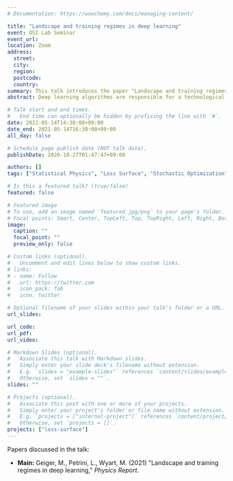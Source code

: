 ```yaml
---
# Documentation: https://wowchemy.com/docs/managing-content/

title: "Landscape and training regimes in deep learning"
event: OSI Lab Seminar
event_url:
location: Zoom
address:
  street:
  city:
  region:
  postcode:
  country:
summary: This talk introduces the paper "Landscape and training regimes in deep learning" (Geiger et al., 2021), accepted for publication in the Physics Report.
abstract: Deep learning algorithms are responsible for a technological revolution in a variety of tasks including image recognition or Go playing. Yet, why they work is not understood. Ultimately, they manage to classify data lying in high dimension – a feat generically impossible due to the geometry of high dimensional space and the associated curse of dimensionality. Understanding what kind of structure, symmetry or invariance makes data such as images learnable is a fundamental challenge. Other puzzles include that (i) learning corresponds to minimizing a loss in high dimension, which is in general not convex and could well get stuck bad minima. (ii) Deep learning predicting power increases with the number of fitting parameters, even in a regime where data are perfectly fitted. In this manuscript, we review recent results elucidating (i,ii) and the perspective they offer on the (still unexplained) curse of dimensionality paradox. We base our theoretical discussion on the (h,α) plane where h controls the number of parameters and α the scale of the output of the network at initialization, and provide new systematic measures of performance in that plane for two common image classification datasets. We argue that different learning regimes can be organized into a phase diagram. A line of critical points sharply delimits an under-parametrised phase from an over-parametrized one. In over-parametrized nets, learning can operate in two regimes separated by a smooth cross-over. At large initialization, it corresponds to a kernel method, whereas for small initializations features can be learnt, together with invariants in the data. We review the properties of these different phases, of the transition separating them and some open questions. Our treatment emphasizes analogies with physical systems, scaling arguments and the development of numerical observables to quantitatively test these results empirically. Practical implications are also discussed, including the benefit of averaging nets with distinct initial weights, or the choice of parameters (h,α) optimizing performance.

# Talk start and end times.
#   End time can optionally be hidden by prefixing the line with `#`.
date: 2021-05-14T14:30:00+09:00
date_end: 2021-05-14T16:30:00+09:00
all_day: false

# Schedule page publish date (NOT talk date).
publishDate: 2020-10-27T01:47:47+09:00

authors: []
tags: ["Statistical Physics", "Loss Surface", "Stochastic Optimization"]

# Is this a featured talk? (true/false)
featured: false

# Featured image
# To use, add an image named `featured.jpg/png` to your page's folder. 
# Focal points: Smart, Center, TopLeft, Top, TopRight, Left, Right, BottomLeft, Bottom, BottomRight.
image:
  caption: ""
  focal_point: ""
  preview_only: false

# Custom links (optional).
#   Uncomment and edit lines below to show custom links.
# links:
# - name: Follow
#   url: https://twitter.com
#   icon_pack: fab
#   icon: twitter

# Optional filename of your slides within your talk's folder or a URL.
url_slides:

url_code:
url_pdf:
url_video:

# Markdown Slides (optional).
#   Associate this talk with Markdown slides.
#   Simply enter your slide deck's filename without extension.
#   E.g. `slides = "example-slides"` references `content/slides/example-slides.md`.
#   Otherwise, set `slides = ""`.
slides: ""

# Projects (optional).
#   Associate this post with one or more of your projects.
#   Simply enter your project's folder or file name without extension.
#   E.g. `projects = ["internal-project"]` references `content/project/deep-learning/index.md`.
#   Otherwise, set `projects = []`.
projects: ["loss-surface"]
---
```


Papers discussed in the talk:

- **Main:** Geiger, M., Petrini, L., Wyart, M. (2021) "Landscape and training regimes in deep learning," *Physics Report*.